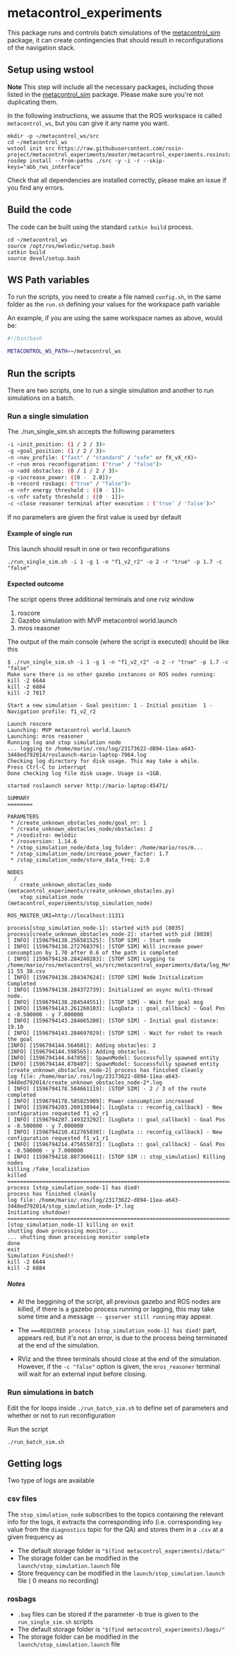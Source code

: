 
# metacontrol_experiments

This package runs and controls batch simulations of the [metacontrol_sim](https://github.com/rosin-project/metacontrol_sim) package, it can create contingencies that should result in reconfigurations of the navigation stack.

## Setup using wstool

**Note** This step will include all the necessary packages, including those listed in the [metacontrol_sim](https://github.com/rosin-project/metacontrol_sim) package. Please make sure you're not duplicating them.

In the following instructions, we assume that the ROS workspace is called `metacontrol_ws`, but you can give it any name you want.

```console
mkdir -p ~/metacontrol_ws/src
cd ~/metacontrol_ws
wstool init src https://raw.githubusercontent.com/rosin-project/metacontrol_experiments/master/metacontrol_experiments.rosinstall
rosdep install --from-paths ./src -y -i -r --skip-keys="abb_rws_interface"
```

Check that all dependencies are installed correctly, please make an issue if you find any errors.

## Build the code

The code can be built using the standard `catkin build` process.

```console
cd ~/metacontrol_ws
source /opt/ros/melodic/setup.bash
catkin build
source devel/setup.bash
```

## WS Path  variables

To run the scripts, you need to create a file named `config.sh`, in the same folder as the `run.sh` defining your values for the workspace path variable

An example, if you are using the same workspace names as above, would be:

```bash
#!/bin/bash

METACONTROL_WS_PATH=~/metacontrol_ws
```

## Run the scripts

There are two scripts, one to run a single simulation and another to run simulations on a batch.

### Run a single simulation

The ./run_single_sim.sh accepts the following parameters

```bash
-i <init_position: (1 / 2 / 3)>
-g <goal_position: (1 / 2 / 3)>
-n <nav_profile: ("fast" / "standard" / "safe" or fX_vX_rX)>
-r <run mros reconfiguration: ("true" / "false")>
-o <add obstacles: (0 / 1 / 2 / 3)>
-p <increase_power: ([0 -  2.0])>
-b <record rosbags: ("true" / "false")>
-e <nfr energy threshold : ([0 - 1])>
-s <nfr safety threshold : ([0 - 1])>
-c <close reasoner terminal after execution : ('true' / 'false')>"
```

If no parameters are given the first value is used byr default

#### Example of single run

This launch should result in one or two reconfigurations

```console
./run_single_sim.sh -i 1 -g 1 -n "f1_v2_r2" -o 2 -r "true" -p 1.7 -c "false"
```

#### Expected outcome

The script opens three additional terminals and one rviz window

  1. roscore
  1. Gazebo simulation with MVP metacontrol world.launch
  1. mros reasoner

The output of the main console (where the script is executed) should be like this

```console
$ ./run_single_sim.sh -i 1 -g 1 -n "f1_v2_r2" -o 2 -r "true" -p 1.7 -c "false"
Make sure there is no other gazebo instances or ROS nodes running:
kill -2 6644
kill -2 6884
kill -2 7017

Start a new simulation - Goal position: 1 - Initial position  1 - Navigation profile: f1_v2_r2

Launch roscore
Launching: MVP metacontrol world.launch
Launching: mros reasoner
Running log and stop simulation node
... logging to /home/mario/.ros/log/23173622-d894-11ea-a643-3448ed792014/roslaunch-mario-laptop-7964.log
Checking log directory for disk usage. This may take a while.
Press Ctrl-C to interrupt
Done checking log file disk usage. Usage is <1GB.

started roslaunch server http://mario-laptop:45471/

SUMMARY
========

PARAMETERS
 * /create_unknown_obstacles_node/goal_nr: 1
 * /create_unknown_obstacles_node/obstacles: 2
 * /rosdistro: melodic
 * /rosversion: 1.14.6
 * /stop_simulation_node/data_log_folder: /home/mario/ros/m...
 * /stop_simulation_node/increase_power_factor: 1.7
 * /stop_simulation_node/store_data_freq: 2.0

NODES
  /
    create_unknown_obstacles_node (metacontrol_experiments/create_unknown_obstacles.py)
    stop_simulation_node (metacontrol_experiments/stop_simulation_node)

ROS_MASTER_URI=http://localhost:11311

process[stop_simulation_node-1]: started with pid [8035]
process[create_unknown_obstacles_node-2]: started with pid [8038]
[ INFO] [1596794138.256581525]: [STOP SIM] - Start node
[ INFO] [1596794138.272768379]: [STOP SIM] Will increase power consumption by 1.70 after 0.6 of the path is completed
[ INFO] [1596794138.284240283]: [STOP SIM] Logging to /home/mario/ros/metacontrol_ws/src/metacontrol_experiments/data/log_Metacontrol_sim_07-11_55_38.csv
[ INFO] [1596794138.284347624]: [STOP SIM] Node Initialization Completed
[ INFO] [1596794138.284372739]: Initialized an async multi-thread node.
[ INFO] [1596794138.284544551]: [STOP SIM] - Wait for goal msg
[ INFO] [1596794143.261260103]: [LogData :: goal_callback] - Goal Pos x -8.500000 - y 7.000000
[ INFO] [1596794143.284665200]: [STOP SIM] - Initial goal distance: 19.10
[ INFO] [1596794143.284697029]: [STOP SIM] - Wait for robot to reach the goal
[INFO] [1596794144.564601]: Adding obstacles: 2
[INFO] [1596794144.598565]: Adding obstacles.
[INFO] [1596794144.647856]: SpawnModel: Successfully spawned entity
[INFO] [1596794144.870407]: SpawnModel: Successfully spawned entity
[create_unknown_obstacles_node-2] process has finished cleanly
log file: /home/mario/.ros/log/23173622-d894-11ea-a643-3448ed792014/create_unknown_obstacles_node-2*.log
[ INFO] [1596794178.584661119]: [STOP SIM] - 2 / 3 of the route completed
[ INFO] [1596794178.585825909]: Power consumption increased  
[ INFO] [1596794203.200138944]: [LogData :: reconfig_callback] - New configuration requested f1_v2_r1
[ INFO] [1596794207.149323292]: [LogData :: goal_callback] - Goal Pos x -8.500000 - y 7.000000
[ INFO] [1596794210.412765830]: [LogData :: reconfig_callback] - New configuration requested f1_v1_r1
[ INFO] [1596794214.475655073]: [LogData :: goal_callback] - Goal Pos x -8.500000 - y 7.000000
[ INFO] [1596794218.887366611]: [STOP SIM :: stop_simulation] Killing nodes
killing /fake_localization
killed
================================================================================REQUIRED process [stop_simulation_node-1] has died!
process has finished cleanly
log file: /home/mario/.ros/log/23173622-d894-11ea-a643-3448ed792014/stop_simulation_node-1*.log
Initiating shutdown!
================================================================================
[stop_simulation_node-1] killing on exit
shutting down processing monitor...
... shutting down processing monitor complete
done
exit
Simulation Finished!!
kill -2 6644
kill -2 6884

```

##### Notes

- At the beggining of the script, all previous gazebo and ROS nodes are killed, if there is a gazebo process running or lagging, this may take some time and a message `-- gzserver still running` may appear.

- The `===REQUIRED process [stop_simulation_node-1] has died!` part, appears red, but it's not an error, is due to the process being terminated at the end of the simulation.

- RViz and the three terminals should close at the end of the simulation. However, if the `-c "false"` option is given, the `mros_reasoner` terminal will wait for an external input before closing.

### Run simulations in batch

Edit the for loops inside `./run_batch_sim.sh` to define set of parameters and whether or not to run reconfiguration

Run the script

```console
./run_batch_sim.sh
```

## Getting logs

Two type of logs are available

### csv files

The `stop_simulation_node` subscribes to the topics containing the relevant info for the logs, it extracts the corresponding info (i.e. corresponding `key` value from the `diagnostics` topic for the QA) and stores them in a `.csv` at a given frequency as

- The default storage folder is `"$(find metacontrol_experiments)/data/"`
- The storage folder can be modified in the `launch/stop_simulation.launch` file
- Store frequency can be modified in the `launch/stop_simulation.launch` file ( 0 means no recording)

### rosbags

- `.bag` files can be stored if the parameter -b true is given to the `run_single_sim.sh` scripts
- The default storage folder is `"$(find metacontrol_experiments)/bags/"`
- The storage folder can be modified in the `launch/stop_simulation.launch` file
